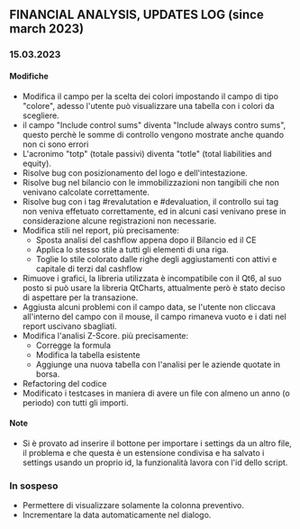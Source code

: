 

## FINANCIAL ANALYSIS, UPDATES LOG (since march 2023)

### 15.03.2023

#### Modifiche

- Modifica il campo per la scelta dei colori impostando il campo di tipo "colore", adesso l'utente può visualizzare una tabella con i colori da scegliere.
- il campo "Include control sums" diventa "Include always contro sums", questo perchè le somme di controllo vengono mostrate anche quando non ci sono errori
- L'acronimo "totp" (totale passivi) diventa "totle" (total liabilities and equity).
- Risolve bug con posizionamento del logo e dell'intestazione.
- Risolve bug nel bilancio con le immobilizzazioni non tangibili che non venivano calcolate correttamente.
- Risolve bug con i tag #revalutation e #devaluation, il controllo sui tag non veniva effetuato correttamente, ed in alcuni casi venivano prese in considerazione alcune registrazioni non necessarie.
- Modifica stili nel report, più precisamente:
  * Sposta analisi del cashflow appena dopo il Bilancio ed il CE
  * Applica lo stesso stile a tutti gli elementi di una riga.
  * Toglie lo stile colorato dalle righe degli aggiustamenti con attivi e capitale di terzi dal cashflow
- Rimuove i grafici, la libreria utilizzata è incompatibile con il Qt6, al suo posto si può usare la libreria QtCharts, attualmente però è stato deciso di aspettare per la transazione.
- Aggiusta alcuni problemi con il campo data, se l'utente non cliccava all'interno del campo con il mouse, il campo rimaneva vuoto e i dati nel report uscivano sbagliati.
- Modifica l'analisi Z-Score. più precisamente:
  * Corregge la formula
  * Modifica la tabella esistente
  * Aggiunge una nuova tabella con l'analisi per le aziende quotate in borsa.
- Refactoring del codice
- Modificato i testcases in maniera di avere un file con almeno un anno (o periodo) con tutti gli importi.


#### Note
- Si è provato ad inserire il bottone per importare i settings da un altro file, il problema e che questa è un estensione condivisa e ha salvato i settings usando un proprio id, la funzionalità lavora con l'id dello script.

### In sospeso
- Permettere di visualizzare solamente la colonna preventivo.
- Incrementare la data automaticamente nel dialogo.
